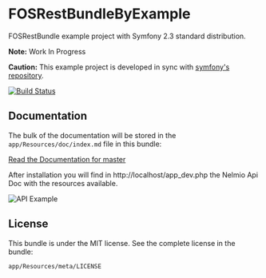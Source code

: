 FOSRestBundleByExample
======================

FOSRestBundle example project with Symfony 2.3 standard distribution.

**Note:** Work In Progress

**Caution:** This example project is developed in sync with [symfony's repository](https://github.com/symfony/symfony).

[![Build Status](https://secure.travis-ci.org/sdiaz/FOSRestBundleByExample.png?branch=master)](http://travis-ci.org/sdiaz/FOSRestBundleByExample)

Documentation
-------------

The bulk of the documentation will be stored in the `app/Resources/doc/index.md`
file in this bundle:

[Read the Documentation for master](app/Resources/doc/index.md)

After installation you will find in http://localhost/app_dev.php the Nelmio Api Doc with the resources available.

![API Example](https://dl.dropbox.com/u/3972728/github/apiexample.png)

License
-------

This bundle is under the MIT license. See the complete license in the bundle:

    app/Resources/meta/LICENSE

